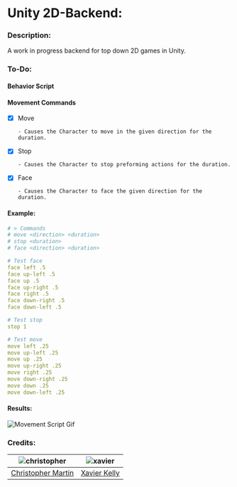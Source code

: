 # Unity 2D-Backend:
### Description:
A work in progress backend for top down 2D games in Unity.



### To-Do:
#### Behavior Script
#### 	Movement Commands

- [x] Move <direction> <duration>

      - Causes the Character to move in the given direction for the duration.


- [x] Stop <duration>

      - Causes the Character to stop preforming actions for the duration.


- [x] Face <direction> <duration>

      - Causes the Character to face the given direction for the duration.



#### Example:

```yaml
# > Commands
# move <direction> <duration>
# stop <duration>
# face <direction> <duration>

# Test face
face left .5
face up-left .5
face up .5
face up-right .5
face right .5
face down-right .5
face down-left .5

# Test stop
stop 1

# Test move
move left .25
move up-left .25
move up .25
move up-right .25
move right .25
move down-right .25
move down .25
move down-left .25
```



#### Results:

![Movement Script Gif][movement-script-gif]



### Credits:

|    ![christopher][christopher-avatar]    |    ![xavier][xavier-avatar]    |
| :--------------------------------------: | :----------------------------: |
| [Christopher Martin][christopher-profile] | [Xavier Kelly][xavier-profile] |

[movement-script-gif]: https://i.imgur.com/YktUSig.gif

[christopher-profile]: https://github.com/ChristopherWMM
[christopher-avatar]: https://avatars0.githubusercontent.com/u/9260792?s=125&amp;amp;amp;amp;amp;amp;amp;amp;amp;amp;amp;amp;amp;amp;amp;amp;amp;amp;amp;amp;amp;amp;amp;amp;amp;amp;amp;amp;amp;amp;amp;amp;amp;amp;amp;amp;amp;amp;amp;amp;amp;amp;amp;v=4

[xavier-profile]: https://github.com/xkel
[xavier-avatar]: https://avatars.githubusercontent.com/u/22240889?s=125&amp;amp;amp;amp;amp;amp;amp;amp;amp;amp;amp;amp;amp;amp;amp;amp;amp;amp;amp;amp;amp;amp;amp;amp;amp;amp;amp;amp;amp;amp;amp;amp;amp;amp;amp;amp;amp;amp;amp;amp;amp;amp;amp;v=4


